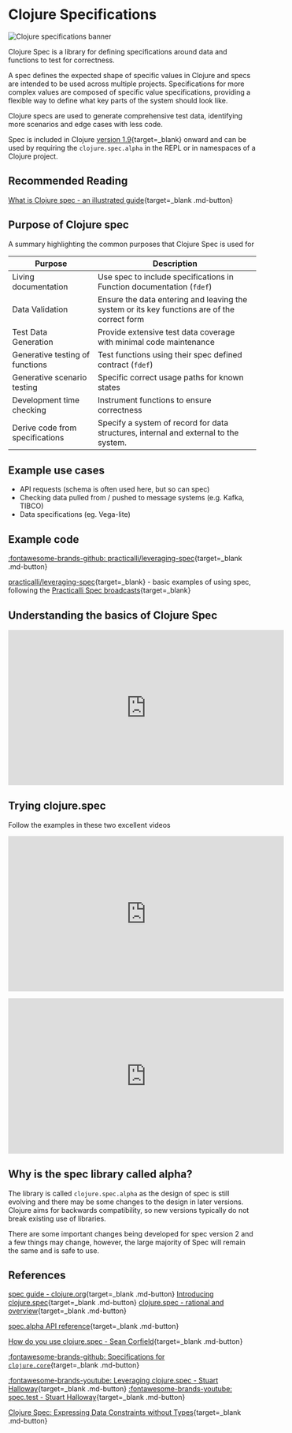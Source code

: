 # Clojure Specifications

![Clojure specifications banner](https://raw.githubusercontent.com/practicalli/graphic-design/live/clojure/spec/clojure-spec-blueprints-industrial.png)

Clojure Spec is a library for defining specifications around data and functions to test for correctness.

A spec defines the expected shape of specific values in Clojure and specs are intended to be used across multiple projects.  Specifications for more complex values are composed of specific value specifications, providing a flexible way to define what key parts of the system should look like.

Clojure specs are used to generate comprehensive test data, identifying more scenarios and edge cases with less code.

Spec is included in Clojure [version 1.9](https://clojure.org/news/2017/12/08/clojure19){target=_blank} onward and can be used by requiring the `clojure.spec.alpha` in the REPL or in namespaces of a Clojure project.

## Recommended Reading

[What is Clojure spec - an illustrated guide](https://www.pixelated-noise.com/blog/2020/09/10/what-spec-is/){target=_blank .md-button}

## Purpose of Clojure spec

A summary highlighting the common purposes that Clojure Spec is used for

| Purpose                         | Description                                                                                  |
|---------------------------------|----------------------------------------------------------------------------------------------|
| Living documentation            | Use spec to include specifications in Function documentation (`fdef`)                        |
| Data Validation                 | Ensure the data entering and leaving the system or its key functions are of the correct form |
| Test Data Generation            | Provide extensive test data coverage with minimal code maintenance                           |
| Generative testing of functions | Test functions using their spec defined contract (`fdef`)                                    |
| Generative scenario testing     | Specific correct usage paths for known states                                                |
| Development time checking       | Instrument functions to ensure correctness                                                   |
| Derive code from specifications | Specify a system of record for data structures, internal and external to the system.         |

## Example use cases

* API requests (schema is often used here, but so can spec)
* Checking data pulled from / pushed to message systems (e.g. Kafka, TIBCO)
* Data specifications (eg. Vega-lite)

## Example code

[:fontawesome-brands-github: practicalli/leveraging-spec](https://github.com/practicalli/leveraging-spec){target=_blank .md-button}

[practicalli/leveraging-spec](https://github.com/practicalli/leveraging-spec){target=_blank} - basic examples of using spec, following the [Practicalli Spec broadcasts](https://www.youtube.com/playlist?list=PLpr9V-R8ZxiBWGAuncfBRYhZtY5-Bp75s){target=_blank}

## Understanding the basics of Clojure Spec

<p style="text-align:center">
<iframe width="560" height="315" src="https://www.youtube.com/embed/rj7Wsw4VFI0" title="YouTube video player" frameborder="0" allow="accelerometer; autoplay; clipboard-write; encrypted-media; gyroscope; picture-in-picture" allowfullscreen></iframe>
</p>

## Trying clojure.spec

Follow the examples in these two excellent videos

<p style="text-align:center">
<iframe width="560" height="315" src="https://www.youtube.com/embed/nqY4nUMfus8" title="YouTube video player" frameborder="0" allow="accelerometer; autoplay; clipboard-write; encrypted-media; gyroscope; picture-in-picture" allowfullscreen></iframe>
</p>

<p style="text-align:center">
<iframe width="560" height="315" src="https://www.youtube.com/embed/W6crrbF7s2s" title="YouTube video player" frameborder="0" allow="accelerometer; autoplay; clipboard-write; encrypted-media; gyroscope; picture-in-picture" allowfullscreen></iframe>
</p>

## Why is the spec library called alpha?

The library is called `clojure.spec.alpha` as the design of spec is still evolving and there may be some changes to the design in later versions.  Clojure aims for backwards compatibility, so new versions typically do not break existing use of libraries.

There are some important changes being developed for spec version 2 and a few things may change, however, the large majority of Spec will remain the same and is safe to use.

## References

[spec guide - clojure.org](https://clojure.org/guides/spec){target=_blank .md-button}
[Introducing clojure.spec](https://clojure.org/news/2016/05/23/introducing-clojure-spec){target=_blank .md-button}
[clojure.spec - rational and overview](https://clojure.org/about/spec){target=_blank .md-button}

[spec.alpha API reference](https://clojure.github.io/spec.alpha/){target=_blank .md-button}

[How do you use clojure.spec - Sean Corfield](https://corfield.org/blog/2019/09/13/using-spec/){target=_blank .md-button}

[:fontawesome-brands-github: Specifications for `clojure.core`](https://github.com/clojure/core.specs.alpha){target=_blank .md-button}

[:fontawesome-brands-youtube: Leveraging clojure.spec - Stuart Halloway](https://www.youtube.com/watch?v=nqY4nUMfus8){target=_blank .md-button}
[:fontawesome-brands-youtube: spec.test - Stuart Halloway](https://www.youtube.com/watch?v=W6crrbF7s2s){target=_blank .md-button}

[Clojure Spec: Expressing Data Constraints without Types](https://www.infoq.com/presentations/clojure-spec/){target=_blank .md-button}
